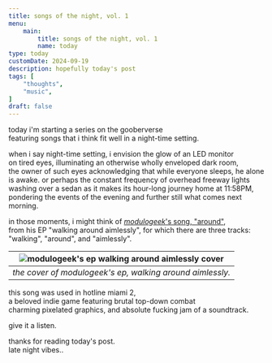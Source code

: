 ```yaml
---
title: songs of the night, vol. 1
menu:
    main:
        title: songs of the night, vol. 1
        name: today
type: today
customDate: 2024-09-19
description: hopefully today's post
tags: [
    "thoughts",
    "music",
]
draft: false
---
```


today i'm starting a series on the gooberverse\
featuring songs that i think fit well in a night-time setting.

when i say night-time setting, i envision the glow of an LED monitor\
on tired eyes, illuminating an otherwise wholly enveloped dark room,\
the owner of such eyes acknowledging that while everyone sleeps, he alone is awake.
or perhaps the constant frequency of overhead freeway lights\
washing over a sedan as it makes its hour-long journey home at 11:58PM,\
pondering the events of the evening and further still what comes next morning.

in those moments, i might think of [*modulogeek*'s song, "around"](https://www.youtube.com/watch?v=aMHTj5SV-pc),\
from his EP "walking around aimlessly", for which there are three tracks:\
"walking", "around", and "aimlessly".

| ![modulogeek's ep walking around aimlessly cover](https://f4.bcbits.com/img/a2034730261_10.jpg) | 
|:--:| 
| *the cover of modulogeek's ep, walking around aimlessly.* |

this song was used in hotline miami 2,\
a beloved indie game featuring brutal top-down combat\
charming pixelated graphics, and absolute fucking jam of a soundtrack.

give it a listen.

thanks for reading today's post.\
late night vibes..